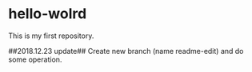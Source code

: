 # hello-wolrd
This is my first repository.

##2018.12.23 update##
Create new branch (name readme-edit)
and do some operation.
